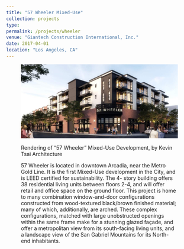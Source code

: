 ```yaml
---
title: "57 Wheeler Mixed-Use"
collection: projects
type:
permalink: /projects/wheeler
venue: "Giantech Construction International, Inc."
date: 2017-04-01
location: "Los Angeles, CA"
---
```


<figure>
  <p><img src="/images/wheeler.jpg"
        alt="Wheeler Rendering">
  <figcaption>Rendering of “57 Wheeler” Mixed-Use Development, by Kevin Tsai Architecture</figcaption>

57 Wheeler is located in downtown Arcadia, near the Metro Gold Line. It is the first Mixed-Use development in the City, and is LEED certified for sustainability. The 4- story building offers 38 residential living units between floors 2-4, and will offer retail and office space on the ground floor.
This project is home to many combination window-and-door configurations constructed from wood-textured black/brown finished material; many of which, additionally, are arched. These complex configurations, matched with large unobstructed openings within the same frame make for a stunning glazed façade, and offer a metropolitan view from its south-facing living units, and a landscape view of the San Gabriel Mountains for its North-end inhabitants.
